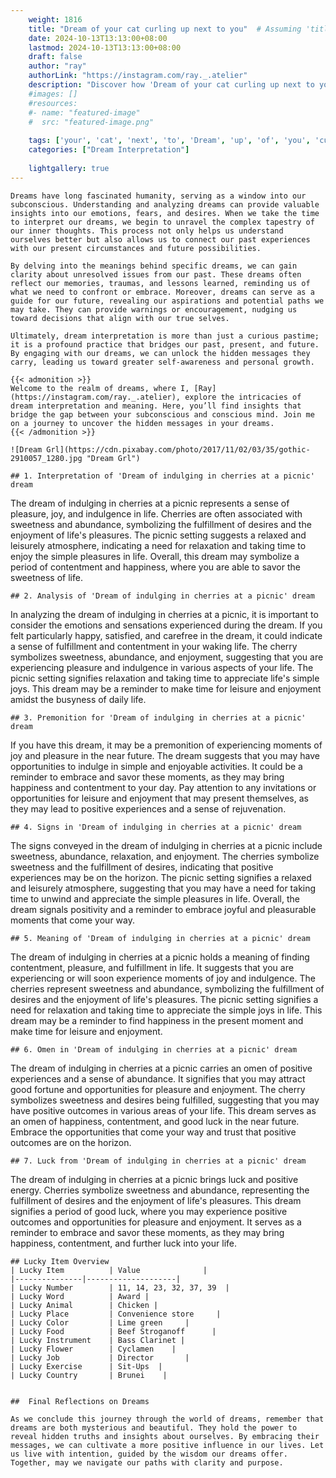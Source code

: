 ```yaml
---
    weight: 1816
    title: "Dream of your cat curling up next to you"  # Assuming 'title' column exists
    date: 2024-10-13T13:13:00+08:00
    lastmod: 2024-10-13T13:13:00+08:00
    draft: false
    author: "ray"
    authorLink: "https://instagram.com/ray._.atelier"
    description: "Discover how 'Dream of your cat curling up next to you' can interpret your future and uncover its significant meanings in your life."
    #images: []
    #resources:
    #- name: "featured-image"
    #  src: "featured-image.png"
    
    tags: ['your', 'cat', 'next', 'to', 'Dream', 'up', 'of', 'you', 'curling']
    categories: ["Dream Interpretation"]
    
    lightgallery: true
---
```

    
    Dreams have long fascinated humanity, serving as a window into our subconscious. Understanding and analyzing dreams can provide valuable insights into our emotions, fears, and desires. When we take the time to interpret our dreams, we begin to unravel the complex tapestry of our inner thoughts. This process not only helps us understand ourselves better but also allows us to connect our past experiences with our present circumstances and future possibilities.
    
    By delving into the meanings behind specific dreams, we can gain clarity about unresolved issues from our past. These dreams often reflect our memories, traumas, and lessons learned, reminding us of what we need to confront or embrace. Moreover, dreams can serve as a guide for our future, revealing our aspirations and potential paths we may take. They can provide warnings or encouragement, nudging us toward decisions that align with our true selves.
    
    Ultimately, dream interpretation is more than just a curious pastime; it is a profound practice that bridges our past, present, and future. By engaging with our dreams, we can unlock the hidden messages they carry, leading us toward greater self-awareness and personal growth.
    
    {{< admonition >}}
    Welcome to the realm of dreams, where I, [Ray](https://instagram.com/ray._.atelier), explore the intricacies of dream interpretation and meaning. Here, you’ll find insights that bridge the gap between your subconscious and conscious mind. Join me on a journey to uncover the hidden messages in your dreams.
    {{< /admonition >}}
    
    ![Dream Grl](https://cdn.pixabay.com/photo/2017/11/02/03/35/gothic-2910057_1280.jpg "Dream Grl")
    
    ## 1. Interpretation of 'Dream of indulging in cherries at a picnic' dream
    
The dream of indulging in cherries at a picnic represents a sense of pleasure, joy, and indulgence in life. Cherries are often associated with sweetness and abundance, symbolizing the fulfillment of desires and the enjoyment of life's pleasures. The picnic setting suggests a relaxed and leisurely atmosphere, indicating a need for relaxation and taking time to enjoy the simple pleasures in life. Overall, this dream may symbolize a period of contentment and happiness, where you are able to savor the sweetness of life.
    
    ## 2. Analysis of 'Dream of indulging in cherries at a picnic' dream
    
In analyzing the dream of indulging in cherries at a picnic, it is important to consider the emotions and sensations experienced during the dream. If you felt particularly happy, satisfied, and carefree in the dream, it could indicate a sense of fulfillment and contentment in your waking life. The cherry symbolizes sweetness, abundance, and enjoyment, suggesting that you are experiencing pleasure and indulgence in various aspects of your life. The picnic setting signifies relaxation and taking time to appreciate life's simple joys. This dream may be a reminder to make time for leisure and enjoyment amidst the busyness of daily life.
    
    ## 3. Premonition for 'Dream of indulging in cherries at a picnic' dream
    
If you have this dream, it may be a premonition of experiencing moments of joy and pleasure in the near future. The dream suggests that you may have opportunities to indulge in simple and enjoyable activities. It could be a reminder to embrace and savor these moments, as they may bring happiness and contentment to your day. Pay attention to any invitations or opportunities for leisure and enjoyment that may present themselves, as they may lead to positive experiences and a sense of rejuvenation.
    
    ## 4. Signs in 'Dream of indulging in cherries at a picnic' dream
    
The signs conveyed in the dream of indulging in cherries at a picnic include sweetness, abundance, relaxation, and enjoyment. The cherries symbolize sweetness and the fulfillment of desires, indicating that positive experiences may be on the horizon. The picnic setting signifies a relaxed and leisurely atmosphere, suggesting that you may have a need for taking time to unwind and appreciate the simple pleasures in life. Overall, the dream signals positivity and a reminder to embrace joyful and pleasurable moments that come your way.
    
    ## 5. Meaning of 'Dream of indulging in cherries at a picnic' dream
    
The dream of indulging in cherries at a picnic holds a meaning of finding contentment, pleasure, and fulfillment in life. It suggests that you are experiencing or will soon experience moments of joy and indulgence. The cherries represent sweetness and abundance, symbolizing the fulfillment of desires and the enjoyment of life's pleasures. The picnic setting signifies a need for relaxation and taking time to appreciate the simple joys in life. This dream may be a reminder to find happiness in the present moment and make time for leisure and enjoyment.
    
    ## 6. Omen in 'Dream of indulging in cherries at a picnic' dream
    
The dream of indulging in cherries at a picnic carries an omen of positive experiences and a sense of abundance. It signifies that you may attract good fortune and opportunities for pleasure and enjoyment. The cherry symbolizes sweetness and desires being fulfilled, suggesting that you may have positive outcomes in various areas of your life. This dream serves as an omen of happiness, contentment, and good luck in the near future. Embrace the opportunities that come your way and trust that positive outcomes are on the horizon.
    
    ## 7. Luck from 'Dream of indulging in cherries at a picnic' dream
    
The dream of indulging in cherries at a picnic brings luck and positive energy. Cherries symbolize sweetness and abundance, representing the fulfillment of desires and the enjoyment of life's pleasures. This dream signifies a period of good luck, where you may experience positive outcomes and opportunities for pleasure and enjoyment. It serves as a reminder to embrace and savor these moments, as they may bring happiness, contentment, and further luck into your life.
    
    ## Lucky Item Overview
    | Lucky Item          | Value              |
    |---------------|--------------------|
    | Lucky Number        | 11, 14, 23, 32, 37, 39  |
    | Lucky Word          | Award |
    | Lucky Animal        | Chicken |
    | Lucky Place         | Convenience store     |
    | Lucky Color         | Lime green     |
    | Lucky Food          | Beef Stroganoff      |
    | Lucky Instrument    | Bass Clarinet |
    | Lucky Flower        | Cyclamen    |
    | Lucky Job           | Director       |
    | Lucky Exercise      | Sit-Ups  |
    | Lucky Country       | Brunei    |
    
    
    ##  Final Reflections on Dreams
    
    As we conclude this journey through the world of dreams, remember that dreams are both mysterious and beautiful. They hold the power to reveal hidden truths and insights about ourselves. By embracing their messages, we can cultivate a more positive influence in our lives. Let us live with intention, guided by the wisdom our dreams offer. Together, may we navigate our paths with clarity and purpose.
    